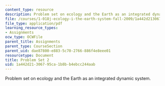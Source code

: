 ```yaml
---
content_type: resource
description: Problem set on ecology and the Earth as an integrated dynamic system.
file: /courses/1-018j-ecology-i-the-earth-system-fall-2009/1a442d21306795ca1b8bb4ebcc244aab_MIT1_018JF09_hw2.pdf
file_type: application/pdf
learning_resource_types:
- Assignments
ocw_type: OCWFile
parent_title: Assignments
parent_type: CourseSection
parent_uid: dae87800-e883-5c70-2766-886f4e8eee01
resourcetype: Document
title: Problem Set 2
uid: 1a442d21-3067-95ca-1b8b-b4ebcc244aab
---
```

Problem set on ecology and the Earth as an integrated dynamic system.

